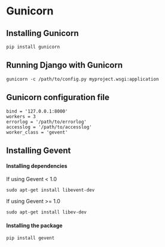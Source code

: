 Gunicorn
========

Installing Gunicorn
--------------------------------------------------
`pip install gunicorn`


Running Django with Gunicorn
--------------------------------------------------
`gunicorn -c /path/to/config.py myproject.wsgi:application`


Gunicorn configuration file
--------------------------------------------------
    bind = '127.0.0.1:8000'
    workers = 3
    errorlog = '/path/to/errorlog'
    accesslog = '/path/to/accesslog'
    worker_class = 'gevent'


Installing Gevent
--------------------------------------------------

#### Installing dependencies

If using Gevent < 1.0

`sudo apt-get install libevent-dev`

If using Gevent >= 1.0

`sudo apt-get install libev-dev`


#### Installing the package
`pip install gevent`